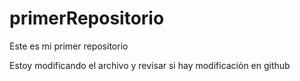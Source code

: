# primerRepositorio
Este es mi primer repositorio

Estoy modificando el archivo y revisar si hay modificación en github